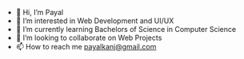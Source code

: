 - 👋 Hi, I’m Payal
- 👀 I’m interested in Web Development and UI/UX
- 🌱 I’m currently learning Bachelors of Science in Computer Science
- 💞️ I’m looking to collaborate on Web Projects
- 📫 How to reach me payalkanj@gmail.com
